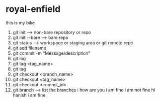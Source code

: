 # royal-enfield
this is my bike
1. git init --> non-bare repository or repo
2. git init --bare --> bare repo
3. git status --> workspace or staging area or git remote repo
4. git add filename
5. git commit -m "Message/description"
6. git log
7. git tag <tag_name>
8. git tag
9. git checkout <branch_name>
10. git checkout <tag_name>
11. git checkout <commit_id>
12. git branch --> list the branches
i how are you
i am fine
i am not fine
hi hanish
i am fine
